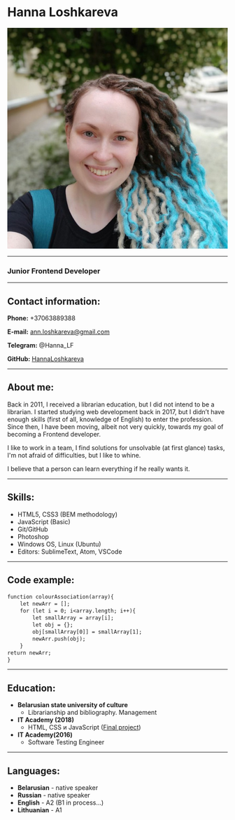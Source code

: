 # Hanna Loshkareva
![Hanna](assets/Hanna_photo.jpg)

---

### Junior Frontend Developer

---

## Contact information:

**Phone:** +37063889388

**E-mail:** ann.loshkareva@gmail.com

**Telegram:** @Hanna_LF

**GitHub:** [HannaLoshkareva](https://github.com/HannaLoshkareva)

---

## About me:

Back in 2011, I received a librarian education, but I did not intend to be a librarian. I started studying web development back in 2017, but I didn’t have enough skills (first of all, knowledge of English) to enter the profession. Since then, I have been moving, albeit not very quickly, towards my goal of becoming a Frontend developer.

I like to work in a team, I find solutions for unsolvable (at first glance) tasks, I'm not afraid of difficulties, but I like to whine.

I believe that a person can learn everything if he really wants it.

---

## Skills:

* HTML5, CSS3 (BEM methodology)
* JavaScript (Basic)
* Git/GitHub
* Photoshop
* Windows OS, Linux (Ubuntu)
* Editors: SublimeText, Atom, VSCode

---

## Code example:

```
function colourAssociation(array){
    let newArr = [];
    for (let i = 0; i<array.length; i++){
        let smallArray = array[i];
        let obj = {};
        obj[smallArray[0]] = smallArray[1];        
        newArr.push(obj);
    }
return newArr;
}
```

---

## Education:

* **Belarusian state university of culture**
    * Librarianship and bibliography. Management
* **IT Academy (2018)**
    * HTML, CSS и JavaScript ([Final project](https://github.com/HannaLoshkareva/AI_project.git))
* **IT Academy(2016)**
    * Software Testing Engineer

---

## Languages:

* **Belarusian** - native speaker
* **Russian** - native speaker
* **English** - A2 (B1 in process...)
* **Lithuanian** - A1